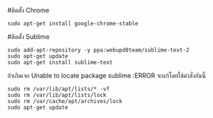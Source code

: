 #ติดตั้ง Chrome
```
sudo apt-get install google-chrome-stable
```
#ติดตั้ง Sublime
```
sudo add-apt-repository -y ppa:webupd8team/sublime-text-2
sudo apt-get update
sudo apt-get install sublime-text
```
ถ้าเกิดเจอ  Unable to locate package sublime :ERROR
จะแก้โดยใช้คำสั่งอันนี้
```
sudo rm /var/lib/apt/lists/* -vf 
sudo rm /var/lib/apt/lists/lock
sudo rm /var/cache/apt/archives/lock
sudo apt-get update
```
